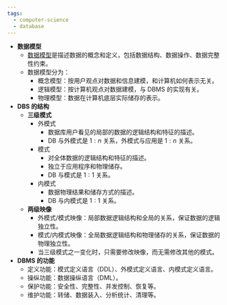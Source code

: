 ```yaml
---
tags:
  - computer-science
  - database
---
```

- **数据模型**
    - [数据模型](/pages/computer-science/database/data-model.md)是描述数据的概念和定义，包括数据结构、数据操作、数据完整性约束。
    - 数据模型分为：
        - 概念模型：按用户观点对数据和信息建模，和计算机如何表示无关。
        - 逻辑模型：按计算机观点对数据建模，与 DBMS 的实现有关。
        - 物理模型：数据在计算机底层实际储存的表示。
- **DBS 的结构**
    - **三级模式**
        - 外模式
            - 数据库用户看见的局部的数据的逻辑结构和特征的描述。
            - DB 与外模式是 $1:n$ 关系，外模式与应用是 $1:n$ 关系。
        - 模式
            - 对全体数据的逻辑结构和特征的描述。
            - 独立于应用程序和物理储存。
            - DB 与模式是 $1:1$ 关系。
        - 内模式
            - 数据物理结果和储存方式的描述。
            - DB 与内模式是 $1:1$ 关系。
    - **两级映像**
        - 外模式/模式映像：局部数据逻辑结构和全局的关系，保证数据的逻辑独立性。
        - 模式/内模式映像：全局数据逻辑结构和物理储存的关系，保证数据的物理独立性。
        - 当三级模式之一变化时，只需要修改映像，而无需修改其他的模式。
- **DBMS 的功能**
    - 定义功能：模式定义语言（DDL）、外模式定义语言、内模式定义语言。
    - 操纵功能：数据操纵语言（DML）。
    - 保护功能：安全性、完整性、并发控制、恢复等。
    - 维护功能：转储、数据装入、分析统计、清理等。
